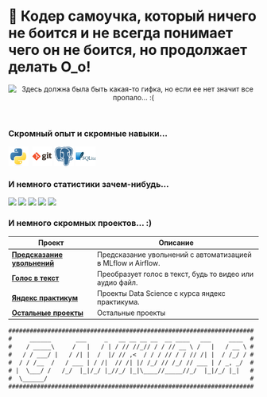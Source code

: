 # 👋 Кодер самоучка, который ничего не боится и не всегда понимает чего он не боится, но продолжает делать О_о!

<div id="header" align="center">
  <img src="https://hackernoon.imgix.net/images/1*-KlOGKrl0EJsPWncAZ6FiQ.gif" width="200" alt="Здесь должна была быть какая-то гифка, но если ее нет значит все пропало... :("/><p>
  <img src="https://komarev.com/ghpvc/?username=Ankudar&style=flat-square&color=blue" alt=""/>
</div>


### Скромный опыт и скромные навыки...

<div>
  <img src="https://github.com/devicons/devicon/blob/master/icons/python/python-original.svg" title="Java" alt="Java" width="40" height="40"/>&nbsp;
  <img src="https://github.com/devicons/devicon/blob/master/icons/git/git-original-wordmark.svg" title="Git" **alt="Git" width="40" height="40"/>
  <img src="https://github.com/devicons/devicon/blob/master/icons/postgresql/postgresql-plain.svg" title="Git" **alt="Git" width="40" height="40"/>
  <img src="https://github.com/devicons/devicon/blob/master/icons/sqlite/sqlite-original-wordmark.svg" title="Git" **alt="Git" width="40" height="40"/>
</div>

### И немного статистики зачем-нибудь...

![](https://github-profile-summary-cards.vercel.app/api/cards/profile-details?username=Ankudar&theme=2077)
![](https://github-profile-summary-cards.vercel.app/api/cards/most-commit-language?username=Ankudar&theme=2077)
![](https://github-profile-summary-cards.vercel.app/api/cards/repos-per-language?username=Ankudar&theme=2077)
![](https://github-profile-summary-cards.vercel.app/api/cards/stats?username=Ankudar&theme=2077)
![](https://github-profile-summary-cards.vercel.app/api/cards/productive-time?username=Ankudar&theme=2077)

### И немного скромных проектов... :)

| Проект                                   | Описание                                                               |
|------------------------------------------|------------------------------------------------------------------------|
| **[Предсказание увольнений](https://github.com/Ankudar/dismissal_predict_v2)** | Предсказание увольнений с автоматизацией в MLflow и Airflow.          |
| **[Голос в текст](https://github.com/Ankudar/whisper_with_ident)**                  | Преобразует голос в текст, будь то видео или аудио файл.                                           |
| **[Яндекс практикум](https://github.com/Ankudar/yandex_practicum_ds)**                  | Проекты Data Science с курса яндекс практикума. |
| **[Остальные проекты]([https://github.com/Ankudar/yandex_practicum_ds](https://github.com/Ankudar?tab=repositories))**                  | Остальные проекты |

<!-- ASCII art -->
```
#####################################################################
#     ______       ___     _   __ __ __ __  __ ____   ___     ____  #
#    / _____\     /   |   / | / // //_// / / // __ \ /   |   / __ \ #
#   / / ___/ |   / /| |  /  |/ // ,<  / / / // / / // /| |  / /_/ / #
#  / / /__  /   / ___ | / /|  // /| |/ /_/ // /_/ // ___ | / _, _/  #
# |  \___/ /   /_/  |_|/_/ |_//_/ |_|\____//_____//_/  |_|/_/ |_|   #
#  \______/                                                         #
#####################################################################
```
<!--
<p align="left"> <a href="https://github.com/ryo-ma/github-profile-trophy"><img src="https://github-profile-trophy.vercel.app/?username=ankudar" alt="ankudar" /></a> </p>
-->
